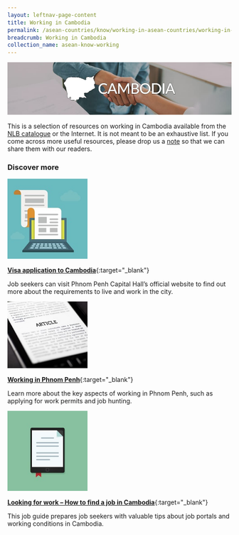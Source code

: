 ```yaml
---
layout: leftnav-page-content
title: Working in Cambodia
permalink: /asean-countries/know/working-in-asean-countries/working-in-cambodia/
breadcrumb: Working in Cambodia
collection_name: asean-know-working
---
```


<img src="/images/asean-working/ASEAN-Cambodia-Working.jpg" alt="Working in Cambodia banner" style="width:800px;" />

This is a selection of resources on working in Cambodia available from the [NLB catalogue](http://catalogue.nlb.gov.sg/) or the Internet.  It is not meant to be an exhaustive list. If you come across more useful resources, please drop us a [note](http://www.eyeonasia.sg/contact/) so that we can share them with our readers.

### **Discover more**

<img src="/images/resources/Article 1.jpg" style="width:180px;" />

[**Visa application to Cambodia**](http://phnompenh.gov.kh/en/visitors-tourism/living-culture/){:target="_blank"}

Job seekers can visit Phnom Penh Capital Hall’s official website to find out more about the requirements to live and work in the city.

<img src="/images/resources/Article 3.jpg" style="width:180px;" />

[**Working in Phnom Penh**](http://www.internations.org/phnom-penh-expats/guide/working-in-phnom-penh-18328?ref=gci_rel_tl){:target="_blank"}

Learn more about the key aspects of working in Phnom Penh, such as applying for work permits and job hunting.

<img src="/images/resources/Article 2.jpg" style="width:180px;" />

[**Looking for work – How to find a job in Cambodia**](https://www.justlanded.com/english/Cambodia/Jobs){:target="_blank"}

This job guide prepares job seekers with valuable tips about job portals and working conditions in Cambodia.